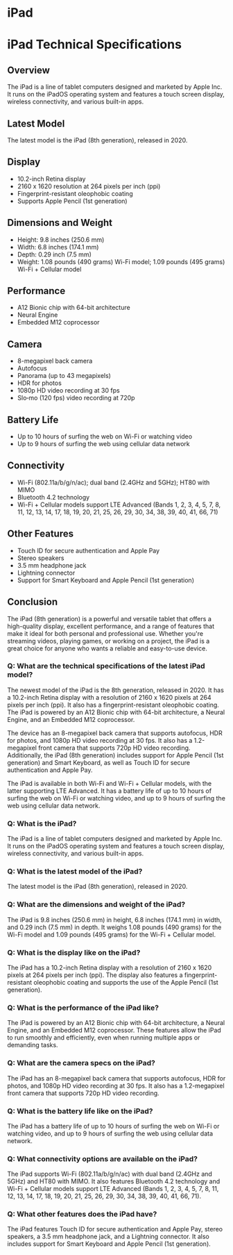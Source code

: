 # iPad

# iPad Technical Specifications

## Overview

The iPad is a line of tablet computers designed and marketed by Apple Inc. It runs on the iPadOS operating system and features a touch screen display, wireless connectivity, and various built-in apps.

## Latest Model

The latest model is the iPad (8th generation), released in 2020.

## Display

- 10.2-inch Retina display
- 2160 x 1620 resolution at 264 pixels per inch (ppi)
- Fingerprint-resistant oleophobic coating
- Supports Apple Pencil (1st generation)

## Dimensions and Weight

- Height: 9.8 inches (250.6 mm)
- Width: 6.8 inches (174.1 mm)
- Depth: 0.29 inch (7.5 mm)
- Weight: 1.08 pounds (490 grams) Wi-Fi model; 1.09 pounds (495 grams) Wi-Fi + Cellular model

## Performance

- A12 Bionic chip with 64-bit architecture
- Neural Engine
- Embedded M12 coprocessor

## Camera

- 8-megapixel back camera
- Autofocus
- Panorama (up to 43 megapixels)
- HDR for photos
- 1080p HD video recording at 30 fps
- Slo‑mo (120 fps) video recording at 720p

## Battery Life

- Up to 10 hours of surfing the web on Wi-Fi or watching video
- Up to 9 hours of surfing the web using cellular data network

## Connectivity

- Wi-Fi (802.11a/b/g/n/ac); dual band (2.4GHz and 5GHz); HT80 with MIMO
- Bluetooth 4.2 technology
- Wi-Fi + Cellular models support LTE Advanced (Bands 1, 2, 3, 4, 5, 7, 8, 11, 12, 13, 14, 17, 18, 19, 20, 21, 25, 26, 29, 30, 34, 38, 39, 40, 41, 66, 71)

## Other Features

- Touch ID for secure authentication and Apple Pay
- Stereo speakers
- 3.5 mm headphone jack
- Lightning connector
- Support for Smart Keyboard and Apple Pencil (1st generation)

## Conclusion

The iPad (8th generation) is a powerful and versatile tablet that offers a high-quality display, excellent performance, and a range of features that make it ideal for both personal and professional use. Whether you're streaming videos, playing games, or working on a project, the iPad is a great choice for anyone who wants a reliable and easy-to-use device.

### Q: What are the technical specifications of the latest iPad model?

The newest model of the iPad is the 8th generation, released in 2020. It has a 10.2-inch Retina display with a resolution of 2160 x 1620 pixels at 264 pixels per inch (ppi). It also has a fingerprint-resistant oleophobic coating. The iPad is powered by an A12 Bionic chip with 64-bit architecture, a Neural Engine, and an Embedded M12 coprocessor.

The device has an 8-megapixel back camera that supports autofocus, HDR for photos, and 1080p HD video recording at 30 fps. It also has a 1.2-megapixel front camera that supports 720p HD video recording. Additionally, the iPad (8th generation) includes support for Apple Pencil (1st generation) and Smart Keyboard, as well as Touch ID for secure authentication and Apple Pay.

The iPad is available in both Wi-Fi and Wi-Fi + Cellular models, with the latter supporting LTE Advanced. It has a battery life of up to 10 hours of surfing the web on Wi-Fi or watching video, and up to 9 hours of surfing the web using cellular data network.

### Q: What is the iPad?

The iPad is a line of tablet computers designed and marketed by Apple Inc. It runs on the iPadOS operating system and features a touch screen display, wireless connectivity, and various built-in apps.

### Q: What is the latest model of the iPad?

The latest model is the iPad (8th generation), released in 2020.

### Q: What are the dimensions and weight of the iPad?

The iPad is 9.8 inches (250.6 mm) in height, 6.8 inches (174.1 mm) in width, and 0.29 inch (7.5 mm) in depth. It weighs 1.08 pounds (490 grams) for the Wi-Fi model and 1.09 pounds (495 grams) for the Wi-Fi + Cellular model.

### Q: What is the display like on the iPad?

The iPad has a 10.2-inch Retina display with a resolution of 2160 x 1620 pixels at 264 pixels per inch (ppi). The display also features a fingerprint-resistant oleophobic coating and supports the use of the Apple Pencil (1st generation).

### Q: What is the performance of the iPad like?

The iPad is powered by an A12 Bionic chip with 64-bit architecture, a Neural Engine, and an Embedded M12 coprocessor. These features allow the iPad to run smoothly and efficiently, even when running multiple apps or demanding tasks.

### Q: What are the camera specs on the iPad?

The iPad has an 8-megapixel back camera that supports autofocus, HDR for photos, and 1080p HD video recording at 30 fps. It also has a 1.2-megapixel front camera that supports 720p HD video recording.

### Q: What is the battery life like on the iPad?

The iPad has a battery life of up to 10 hours of surfing the web on Wi-Fi or watching video, and up to 9 hours of surfing the web using cellular data network.

### Q: What connectivity options are available on the iPad?

The iPad supports Wi-Fi (802.11a/b/g/n/ac) with dual band (2.4GHz and 5GHz) and HT80 with MIMO. It also features Bluetooth 4.2 technology and Wi-Fi + Cellular models support LTE Advanced (Bands 1, 2, 3, 4, 5, 7, 8, 11, 12, 13, 14, 17, 18, 19, 20, 21, 25, 26, 29, 30, 34, 38, 39, 40, 41, 66, 71).

### Q: What other features does the iPad have?

The iPad features Touch ID for secure authentication and Apple Pay, stereo speakers, a 3.5 mm headphone jack, and a Lightning connector. It also includes support for Smart Keyboard and Apple Pencil (1st generation).